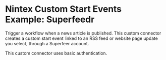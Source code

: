 # Nintex Custom Start Events Example: Superfeedr
Trigger a workflow when a news article is published. This custom connector creates a custom start event linked to an RSS feed or website page update you select, through a Superfeer account.

This custom connector uses basic authentication.
